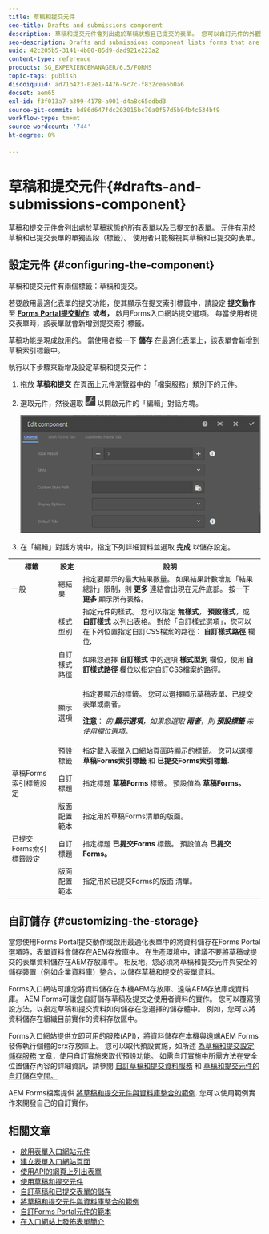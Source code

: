 ```yaml
---
title: 草稿和提交元件
seo-title: Drafts and submissions component
description: 草稿和提交元件會列出處於草稿狀態且已提交的表單。 您可以自訂元件的外觀和樣式。
seo-description: Drafts and submissions component lists forms that are in the draft state and are already submitted. You can customize appearance and style of the component.
uuid: 42c205b5-3141-4b80-85d9-dad921e223a2
content-type: reference
products: SG_EXPERIENCEMANAGER/6.5/FORMS
topic-tags: publish
discoiquuid: ad71b423-02e1-4476-9c7c-f832cea6b0a6
docset: aem65
exl-id: f3f013a7-a399-4178-a901-d4a8c65ddbd3
source-git-commit: bd86d647fdc203015bc70a0f57d5b94b4c634bf9
workflow-type: tm+mt
source-wordcount: '744'
ht-degree: 0%

---
```


# 草稿和提交元件{#drafts-and-submissions-component}

草稿和提交元件會列出處於草稿狀態的所有表單以及已提交的表單。 元件有用於草稿和已提交表單的單獨區段（標籤）。 使用者只能檢視其草稿和已提交的表單。

## 設定元件 {#configuring-the-component}

草稿和提交元件有兩個標籤：草稿和提交。

若要啟用最適化表單的提交功能，使其顯示在提交索引標籤中，請設定 **提交動作** 至 **[Forms Portal提交動作](../../forms/using/configuring-submit-actions.md). 或者，** 啟用Forms入口網站提交選項。 每當使用者提交表單時，該表單就會新增到提交索引標籤。

草稿功能是現成啟用的。 當使用者按一下 **儲存** 在最適化表單上，該表單會新增到草稿索引標籤中。

執行以下步驟來新增及設定草稿和提交元件：

1. 拖放 **草稿和提交** 在頁面上元件瀏覽器中的「檔案服務」類別下的元件。
1. 選取元件，然後選取 ![settings_icon](assets/settings_icon.png) 以開啟元件的「編輯」對話方塊。

   ![草稿和提交元件](assets/drafts-submissions-edit.png)

1. 在「編輯」對話方塊中，指定下列詳細資料並選取 **完成** 以儲存設定。

<table>
 <tbody>
  <tr>
   <th>標籤</th>
   <th>設定</th>
   <th>說明</th>
  </tr>
  <tr>
   <td>一般</td>
   <td>總結果</td>
   <td>指定要顯示的最大結果數量。 如果結果計數增加「結果總計」限制，則 <strong>更多 </strong>連結會出現在元件底部。 按一下 <strong>更多 </strong>顯示所有表格。 </td>
  </tr>
  <tr>
   <td> </td>
   <td>樣式型別</td>
   <td>指定元件的樣式。 您可以指定 <strong>無樣式</strong>， <strong>預設樣式</strong>，或 <strong>自訂樣式</strong> 以列出表格。 對於「自訂樣式選項」，您可以在下列位置指定自訂CSS檔案的路徑： <strong>自訂樣式路徑 </strong>欄位<strong>.</strong></td>
  </tr>
  <tr>
   <td> </td>
   <td>自訂樣式路徑</td>
   <td>如果您選擇 <strong>自訂樣式</strong> 中的選項 <strong>樣式型別</strong> 欄位，使用 <strong>自訂樣式路徑</strong> 欄位以指定自訂CSS檔案的路徑。 </td>
  </tr>
  <tr>
   <td> </td>
   <td>顯示選項</td>
   <td><p>指定要顯示的標籤。 您可以選擇顯示草稿表單、已提交表單或兩者。 </p> <p><strong>注意</strong>：<em> 的 <strong>顯示選項</strong>，如果您選取 <strong>兩者</strong>，則 <strong>預設標籤</strong> 未使用欄位選項。</em></p> </td>
  </tr>
  <tr>
   <td> </td>
   <td>預設標籤</td>
   <td>指定載入表單入口網站頁面時顯示的標籤。 您可以選擇 <strong>草稿Forms索引標籤</strong> 和 <strong>已提交Forms索引標籤</strong>.</td>
  </tr>
  <tr>
   <td>草稿Forms索引標籤設定</td>
   <td>自訂標題</td>
   <td>指定標題 <strong>草稿Forms</strong> 標籤。 預設值為 <strong>草稿Forms。</strong></td>
  </tr>
  <tr>
   <td> </td>
   <td>版面配置範本</td>
   <td>指定用於草稿Forms清單的版面。</td>
  </tr>
  <tr>
   <td>已提交Forms索引標籤設定</td>
   <td>自訂標題 </td>
   <td>指定標題 <strong>已提交Forms </strong>標籤。 預設值為 <strong>已提交Forms。</strong></td>
  </tr>
  <tr>
   <td> </td>
   <td>版面配置範本</td>
   <td>指定用於已提交Forms的版面<strong> </strong>清單。 </td>
  </tr>
 </tbody>
</table>

## 自訂儲存 {#customizing-the-storage}

當您使用Forms Portal提交動作或啟用最適化表單中的將資料儲存在Forms Portal選項時，表單資料會儲存在AEM存放庫中。 在生產環境中，建議不要將草稿或提交的表單資料儲存在AEM存放庫中。 相反地，您必須將草稿和提交元件與安全的儲存裝置（例如企業資料庫）整合，以儲存草稿和提交的表單資料。

Forms入口網站可讓您將資料儲存在本機AEM存放庫、遠端AEM存放庫或資料庫。 AEM Forms可讓您自訂儲存草稿及提交之使用者資料的實作。 您可以覆寫預設方法，以指定草稿和提交資料如何儲存在您選擇的儲存體中。 例如，您可以將資料儲存在組織目前實作的資料存放區中。

Forms入口網站提供立即可用的服務(API)，將資料儲存在本機與遠端AEM Forms發佈執行個體的crx存放庫上。 您可以取代預設實施，如所述 [為草稿和提交設定儲存服務](/help/forms/using/configuring-draft-submission-storage.md) 文章，使用自訂實施來取代預設功能。 如需自訂實施中所需方法在安全位置儲存內容的詳細資訊，請參閱 [自訂草稿和提交資料服務](/help/forms/using/custom-draft-submission-data-services.md) 和 [草稿和提交元件的自訂儲存空間。](/help/forms/using/adding-custom-storage-provider-forms.md)

AEM Forms檔案提供 [將草稿和提交元件與資料庫整合的範例](integrate-draft-submission-database.md). 您可以使用範例實作來開發自己的自訂實作。

## 相關文章

* [啟用表單入口網站元件](/help/forms/using/enabling-forms-portal-components.md)
* [建立表單入口網站頁面](/help/forms/using/creating-form-portal-page.md)
* [使用API的網頁上列出表單](/help/forms/using/listing-forms-webpage-using-apis.md)
* [使用草稿和提交元件](/help/forms/using/draft-submission-component.md)
* [自訂草稿和已提交表單的儲存](/help/forms/using/draft-submission-component.md)
* [將草稿和提交元件與資料庫整合的範例](/help/forms/using/integrate-draft-submission-database.md)
* [自訂Forms Portal元件的範本](/help/forms/using/customizing-templates-forms-portal-components.md)
* [在入口網站上發佈表單簡介](/help/forms/using/introduction-publishing-forms.md)
